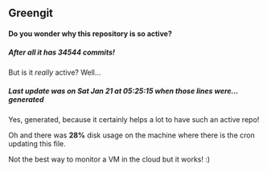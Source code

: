 ## Greengit

#### Do you wonder why this repository is so active?

##### After all it has 34544 commits!

But is it *really* active? Well...

##### Last update was on Sat Jan 21 at 05:25:15 when those lines were... generated

Yes, generated, because it certainly helps a lot to have such an active repo!

Oh and there was **28%** disk usage on the machine
where there is the cron updating this file.

Not the best way to monitor a VM in the cloud but it works! :)
